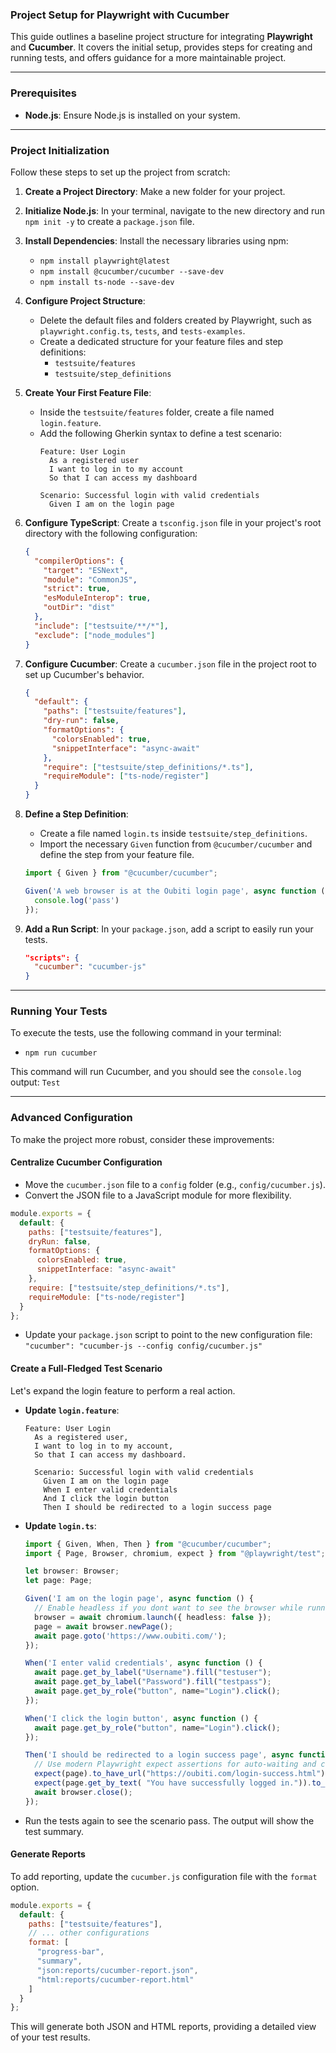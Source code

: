 ### Project Setup for Playwright with Cucumber

This guide outlines a baseline project structure for integrating **Playwright** and **Cucumber**. It covers the initial setup, provides steps for creating and running tests, and offers guidance for a more maintainable project.

-----

### Prerequisites

  * **Node.js**: Ensure Node.js is installed on your system.

-----

### Project Initialization

Follow these steps to set up the project from scratch:

1.  **Create a Project Directory**: Make a new folder for your project.

2.  **Initialize Node.js**: In your terminal, navigate to the new directory and run `npm init -y` to create a `package.json` file.

3.  **Install Dependencies**: Install the necessary libraries using npm:

      * `npm install playwright@latest`
      * `npm install @cucumber/cucumber --save-dev`
      * `npm install ts-node --save-dev`

4.  **Configure Project Structure**:

      * Delete the default files and folders created by Playwright, such as `playwright.config.ts`, `tests`, and `tests-examples`.
      * Create a dedicated structure for your feature files and step definitions:
          * `testsuite/features`
          * `testsuite/step_definitions`

5.  **Create Your First Feature File**:

      * Inside the `testsuite/features` folder, create a file named `login.feature`.
      * Add the following Gherkin syntax to define a test scenario:
        ```gherkin
        Feature: User Login
          As a registered user
          I want to log in to my account
          So that I can access my dashboard

        Scenario: Successful login with valid credentials
          Given I am on the login page
        ```

6.  **Configure TypeScript**: Create a `tsconfig.json` file in your project's root directory with the following configuration:

    ```json
    {
      "compilerOptions": {
        "target": "ESNext",
        "module": "CommonJS",
        "strict": true,
        "esModuleInterop": true,
        "outDir": "dist"
      },
      "include": ["testsuite/**/*"],
      "exclude": ["node_modules"]
    }
    ```

7.  **Configure Cucumber**: Create a `cucumber.json` file in the project root to set up Cucumber's behavior.

    ```json
    {
      "default": {
        "paths": ["testsuite/features"],
        "dry-run": false,
        "formatOptions": {
          "colorsEnabled": true,
          "snippetInterface": "async-await"
        },
        "require": ["testsuite/step_definitions/*.ts"],
        "requireModule": ["ts-node/register"]
      }
    }
    ```

8.  **Define a Step Definition**:

      * Create a file named `login.ts` inside `testsuite/step_definitions`.
      * Import the necessary `Given` function from `@cucumber/cucumber` and define the step from your feature file.

    <!-- end list -->

    ```typescript
    import { Given } from "@cucumber/cucumber";

    Given('A web browser is at the Oubiti login page', async function () {
      console.log('pass')
    });
    ```

9.  **Add a Run Script**: In your `package.json`, add a script to easily run your tests.

    ```json
    "scripts": {
      "cucumber": "cucumber-js"
    }
    ```

-----

### Running Your Tests

To execute the tests, use the following command in your terminal:

  * `npm run cucumber`

This command will run Cucumber, and you should see the `console.log` output:
`Test`

-----

### Advanced Configuration

To make the project more robust, consider these improvements:

#### Centralize Cucumber Configuration

  * Move the `cucumber.json` file to a `config` folder (e.g., `config/cucumber.js`).
  * Convert the JSON file to a JavaScript module for more flexibility.

<!-- end list -->

```javascript
module.exports = {
  default: {
    paths: ["testsuite/features"],
    dryRun: false,
    formatOptions: {
      colorsEnabled: true,
      snippetInterface: "async-await"
    },
    require: ["testsuite/step_definitions/*.ts"],
    requireModule: ["ts-node/register"]
  }
};
```

  * Update your `package.json` script to point to the new configuration file:
    `"cucumber": "cucumber-js --config config/cucumber.js"`

#### Create a Full-Fledged Test Scenario

Let's expand the login feature to perform a real action.

  * **Update `login.feature`**:

    ```gherkin
    Feature: User Login
      As a registered user,
      I want to log in to my account,
      So that I can access my dashboard.

      Scenario: Successful login with valid credentials
        Given I am on the login page
        When I enter valid credentials
        And I click the login button
        Then I should be redirected to a login success page
    ```

  * **Update `login.ts`**:

    ```typescript
    import { Given, When, Then } from "@cucumber/cucumber";
    import { Page, Browser, chromium, expect } from "@playwright/test";

    let browser: Browser;
    let page: Page;

    Given('I am on the login page', async function () {
      // Enable headless if you dont want to see the browser while running the tests.
      browser = await chromium.launch({ headless: false });
      page = await browser.newPage();
      await page.goto('https://www.oubiti.com/');
    });

    When('I enter valid credentials', async function () {
      await page.get_by_label("Username").fill("testuser");
      await page.get_by_label("Password").fill("testpass");
      await page.get_by_role("button", name="Login").click();
    });

    When('I click the login button', async function () {
      await page.get_by_role("button", name="Login").click();
    });

    Then('I should be redirected to a login success page', async function () {
      // Use modern Playwright expect assertions for auto-waiting and clarity
      expect(page).to_have_url("https://oubiti.com/login-success.html");
      expect(page.get_by_text( "You have successfully logged in.")).to_be_visible();
      await browser.close();
    });
    ```

  * Run the tests again to see the scenario pass. The output will show the test summary.

#### Generate Reports

To add reporting, update the `cucumber.js` configuration file with the `format` option.

```javascript
module.exports = {
  default: {
    paths: ["testsuite/features"],
    // ... other configurations
    format: [
      "progress-bar",
      "summary",
      "json:reports/cucumber-report.json",
      "html:reports/cucumber-report.html"
    ]
  }
};
```

This will generate both JSON and HTML reports, providing a detailed view of your test results.
